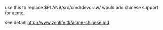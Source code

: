 use this to replace $PLAN9/src/cmd/devdraw/ would add chinese support for acme.

see detail: http://www.zenlife.tk/acme-chinese.md